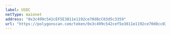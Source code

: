 ```yaml
---
label: USDC
netType: mainnet
address: "0x3c499c542cEF5E3811e1192ce70d8cC03d5c3359"
url: "https://polygonscan.com/token/0x3c499c542cef5e3811e1192ce70d8cc03d5c3359"
---
```

